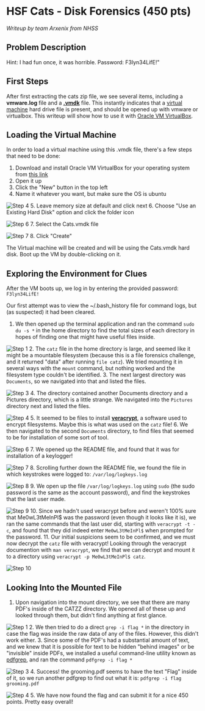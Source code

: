 HSF Cats - Disk Forensics (450 pts)
==================================
*Writeup by team Arxenix from NHSS*

Problem Description
-------------------
Hint: I had fun once, it was horrible. Password: F3lyn34LifE!"

First Steps
-----------
After first extracting the cats zip file, we see several items, including a **vmware.log** file and a **[.vmdk](https://en.wikipedia.org/wiki/VMDK)** file. This instantly indicates that a [virtual machine](https://en.wikipedia.org/wiki/Virtual_machine) hard drive file is present, and should be opened up with vmware or virtualbox. This writeup will show how to use it with [Oracle VM VirtualBox](https://www.virtualbox.org/).

Loading the Virtual Machine
---------------------------
In order to load a virtual machine using this .vmdk file, there's a few steps that need to be done:

 1. Download and install Oracle VM VirtualBox for your operating system from [this link](https://www.virtualbox.org/wiki/Downloads)
 2. Open it up
 3. Click the "New" button in the top left
 4. Name it whatever you want, but make sure the OS is ubuntu

 ![Step 4](http://i.imgur.com/ssIc4P6.png?1)
 5. Leave memory size at default and click next
 6. Choose "Use an Existing Hard Disk" option and click the folder icon

 ![Step 6](http://i.imgur.com/pMaTOVU.png?1)
 7. Select the Cats.vmdk file

 ![Step 7](http://i.imgur.com/3VejKga.png?1)
 8. Click "Create"

The Virtual machine will be created and will be using the Cats.vmdk hard disk. Boot up the VM by double-clicking on it.

Exploring the Environment for Clues
-----------------------------------
After the VM boots up, we log in by entering the provided password: `F3lyn34LifE!`

Our first attempt was to view the ~/.bash_history file for command logs, but (as suspected) it had been cleared.

 1. We then opened up the terminal application and ran the command `sudo du -s *` in the home directory to find the total sizes of each directory in hopes of finding one that might have useful files inside.

 ![Step 1](http://i.imgur.com/6bSuraI.png?1)
 2. The `catz` file in the home directory is large, and seemed like it might be a mountable filesystem (because this is a file forensics challenge, and it returned "data" after running `file catz`). We tried mounting it in several ways with the `mount` command, but nothing worked and the filesystem type couldn't be identified.
 3. The next largest directory was `Documents`, so we navigated into that and listed the files.

 ![Step 3](http://i.imgur.com/Evc0BWC.png?1)
 4. The directory contained another Documents directory and a Pictures directory, which is a little strange. We navigated into the `Pictures` directory next and listed the files.

 ![Step 4](http://i.imgur.com/QlkWf72.png?1)
 5. It seemed to be files to install **[veracrypt](https://veracrypt.codeplex.com/)**, a software used to encrypt filesystems. Maybe this is what was used on the `catz` file!
 6. We then navigated to the second `Documents` directory, to find files that seemed to be for installation of some sort of tool.

 ![Step 6](http://i.imgur.com/lcKElxS.png?1)
 7. We opened up the README file, and found that it was for installation of a keylogger!

 ![Step 7](http://i.imgur.com/MOyBsLF.png?1)
 8. Scrolling further down the README file, we found the file in which keystrokes were logged to: `/var/log/logkeys.log`

 ![Step 8](http://i.imgur.com/tVRmcSE.png?1)
 9. We open up the file `/var/log/logkeys.log` using `sudo` (the sudo password is the same as the account password), and find the keystrokes that the last user made.

 ![Step 9](http://i.imgur.com/mtDx5IM.png?1)
 10. Since we hadn't used veracrypt before and weren't 100% sure that Me0wL3tMeInPl$ was the password (even though it looks like it is), we ran the same commands that the last user did, starting with `veracrypt -t -c`, and found that they did indeed enter `Me0wL3tMeInPl$` when prompted for the password.
 11. Our initial suspicions seem to be confirmed, and we must now decrypt the `catz` file with veracrypt! Looking through the veracrypt documention with `man veracrypt`, we find that we can decrypt and mount it to a directory using `veracrypt -p Me0wL3tMeInPl$ catz`.

 ![Step 10](http://i.imgur.com/Yr3spGf.png?1)

Looking Into the Mounted File
-----------------------------

 1. Upon navigation into the mount directory, we see that there are many PDF's inside of the CATZZ directory. We opened all of these up and looked through them, but didn't find anything at first glance.

 ![Step 1](http://i.imgur.com/ojpEltp.png)
 2. We then tried to do a direct `grep -i flag *` in the directory in case the flag was inside the raw data of any of the files. However, this didn't work either.
 3. Since some of the PDF's had a substantial amount of text, and we knew that it is possible for text to be hidden "behind images" or be "invisible" inside PDFs, we installed a useful command-line utility known as [pdfgrep](https://pdfgrep.org/), and ran the command `pdfgrep -i flag *`

 ![Step 3](http://i.imgur.com/suEIjNW.png?1)
 4. Success! the grooming.pdf seems to have the text "Flag" inside of it, so we run another pdfgrep to find out what it is: `pdfgrep -i flag grooming.pdf`

 ![Step 4](http://i.imgur.com/MovFj3g.png?1)
 5. We have now found the flag and can submit it for a nice 450 points. Pretty easy overall!
